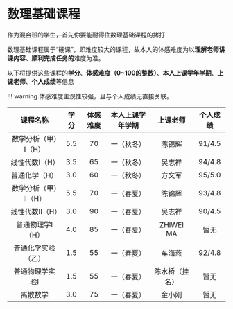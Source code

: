 # 数理基础课程

~~作为混合班的学生，首先你要能耐得住数理基础课程的拷打~~

数理基础课程属于“硬课”，即难度较大的课程，故本人的体感难度为以**理解老师讲课内容、顺利完成任务的**难度为准。

以下将提供这些课程的**学分**、**体感难度（0~100的整数）**、**本人上课学年学期**、**上课老师**、**个人成绩**等信息

!!! warning 
    体感难度主观性较强，且与个人成绩无直接关联。

| 课程名称 | 学分 | 体感难度 | 本人上课学年学期 | 上课老师 | 个人成绩 | 
| :-: | :-: | :-: | :-: | :-: | :-: | 
| 数学分析（甲）Ⅰ（H） | 5.5 | 70 | 一（秋冬） | 陈锦辉 | 91/4.5 | 
| 线性代数Ⅰ（H） | 3.5 | 65 | 一（秋冬） | 吴志祥 | 94/4.8 | 
| 普通化学（H） | 3.0 | 60 | 一（秋冬） | 方文军 | 95/5.0 | 
| 数学分析（甲）Ⅱ（H） | 5.5 | 70 | 一（春夏） | 陈锦辉 | 93/4.8 | 
| 线性代数Ⅱ（H） | 3.0 | 90 | 一（春夏） | 吴志祥 | 90/4.5 | 
| 普通物理学Ⅰ（H） | 4.0 | 85 | 一（春夏） | ZHIWEI MA | 暂无 | 
| 普通化学实验（乙） | 1.5 | 55 | 一（春夏） | 车海燕 | 92/4.8 | 
| 普通物理学实验Ⅰ | 1.5 | 55 | 一（春夏） | 陈水桥（挂名） | 暂无 | 
| 离散数学 | 3.0 | 75 | 一（春夏） | 金小刚 | 暂无 | 